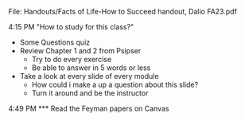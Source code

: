 File: Handouts/Facts of Life-How to Succeed handout, Dalio FA23.pdf

4:15 PM
"How to study for this class?"
* Some Questions quiz
* Review Chapter 1 and 2 from Psipser
	* Try to do every exercise
	* Be able to answer in 5 words or less
* Take a look at every slide of every module
	* How could i make a up a question about this slide?
	* Turn it around and be the instructor

4:49 PM
*** Read the Feyman papers on Canvas


